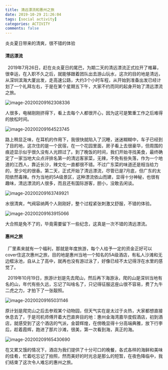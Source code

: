 ```yaml
---
title: 清远漂流和惠州之旅
date: 2019-10-29 21:26:04
tags: [social activity]
categories: ACTIVITY
comments: false
---
```


炎炎夏日带来的清爽，很不错的体验

<!--more-->

#### 清远漂流

&nbsp;&nbsp;2019年7月26日，赶在炎炎夏日的尾巴，为期二天的清远漂流正式拉开了帷幕，很幸运，在入职不久之后，就能够跟着团队出去游山玩水，这次的目的地是清远，从深圳滨海大厦出发，走高速公路，大约3个小时车程，从开始到准备出发已经计划了一个礼拜左右，于是在某个星期五下午，大家不约而同的起身开始了清远漂流之旅。

![image-20200209162308336](清远漂流和惠州之旅/image/image-20200209162308336.png)



人很多，电梯刚刚挤得下，看上去每个人都很开心，因为这可是繁重工作之后难得的放松时间。

![image-20200209164523745](清远漂流和惠州之旅/image/image-20200209164523745.png)

路上稍显乏味，在耳机的作用下，我很快就陷入了沉睡，迷迷糊糊中，车子已经到了目的地，这次住的是一个民宿，在一个花园里面，房子看上去很豪华，但周围的痕迹显示似乎很久没有人光顾过了。到了晚饭的时间，我们开始寻找美食，最终确定了一家当地大众点评排名第一的清远客家菜，无辣，不免有些失落，作为一个地道的江西人，靠近长沙，辣文化一直都很不错。不过广东菜的味道还是相当给力的，至少吃的很香。第二天，正式开始了清远漂流，尽管已是7月底，但广东的太阳依然毒辣。作为当地的5A级景区，这种漂流依山而建，显得十分神秘，也很有趣味，清远漂流的人很多，而且还有国际游客，胆小，没敢去闲谈。

![image-20200209163749921](清远漂流和惠州之旅/image/image-20200209163749921.png)

水很清爽，气阀容纳两个人刚刚好，整个过程紧张刺激又舒服，不错的体验。

![image-20200209163915066](清远漂流和惠州之旅/image/image-20200209163915066.png)

大合照是免不了的，毕竟需要留下一些纪念，这真是一次不错的清远漂流。

#### 惠州之旅

&nbsp;&nbsp;厂里素来就有一个福利，那就是年度旅游，每个人给予一定的资金正好可以cover住这次惠州之旅，目的地是惠州当地一个知名的5A级酒店，有私人沙滩和无边框泳池，自从上了高中，就再也没有游过泳了，好像已经不太记得浮在水里的感觉了。

&nbsp;&nbsp;2019年10月19日，旅游计划是先去爬山，然后再下海游泳，爬的山是深圳当地有名的山，年代有些久远，忘记了叫啥名了，只记得征服这座山很不容易，费了九牛二虎之力，才拍下了一张靓照。

![image-20200209165031146](清远漂流和惠州之旅/image/image-20200209165031146.png)

原计划是爬完山之后去参观某个动物园，但天气实在是太过于炎热，大家都想直接休息去了，于是司机师傅开着大巴直奔目的地：惠州金海湾嘉华度假酒店，初到酒店，就感受到了这个酒店的气派，金碧辉煌，在傍晚显得十分高端典雅，放下行李后，趁着霞辉，跑进了那片沙滩，很美，第一次看到海，真正的海。

![image-20200209165430690](清远漂流和惠州之旅/image/image-20200209165430690.png)

在又累又饿的情况下，酒店为我们提供了十分可口的晚餐，各式各样的海鲜和美味的佳肴，忙着吃忘记了拍照，然而美好的时光总是那么的短暂，在夜色降临中，我们结束了这次令人难忘的惠州之旅。